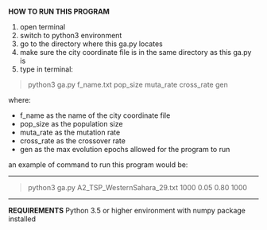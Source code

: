 **HOW TO RUN THIS PROGRAM**

1. open terminal
2. switch to python3 environment
3. go to the directory where this ga.py locates
4. make sure the city coordinate file is in the same directory as this ga.py is
5. type in terminal:

> python3 ga.py f_name.txt pop_size muta_rate cross_rate gen

where:

- f_name as the name of the city coordinate file
- pop_size as the population size
- muta_rate as the mutation rate
- cross_rate as the crossover rate
- gen as the max evolution epochs allowed for the program to run


an example of command to run this program would be:

--------------------------------------------------------------
> python3 ga.py A2_TSP_WesternSahara_29.txt 1000 0.05 0.80 1000
--------------------------------------------------------------

**REQUIREMENTS**
Python 3.5 or higher environment with numpy package installed

